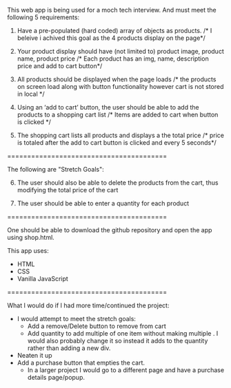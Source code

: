 This web app is being used for a moch tech interview. And must meet the following 5 requirements:

1. Have a pre-populated (hard coded) array of objects as products.
/* I beleive i achived this goal as the 4 products display on the page*/

2. Your product display should have (not limited to) product image,
product name, product price
/* Each product has an img, name, description price and add to cart button*/

3. All products should be displayed when the page loads
/* the products on screen load along with button functionality however cart is not stored in local */

4. Using an ‘add to cart’ button, the user should be able to add the
products to a shopping cart list
/* Items are added to cart when button is clicked */

5. The shopping cart lists all products and displays a the total price
/* price is totaled after the add to cart button is clicked and every 5 seconds*/


========================================

The following are "Stretch Goals":

6. The user should also be able to delete the products from the cart, thus
modifying the total price of the cart


7. The user should be able to enter a quantity for each product


========================================

One should be able to download the github repository and open the app using shop.html.

This app uses:
- HTML
- CSS
- Vanilla JavaScript

========================================

What I would do if I had more time/continued the project:
- I would attempt to meet the stretch goals:
    + Add a remove/Delete button to remove from cart
    + Add quantity to add multiple of one item without making multiple <divs>. I would also probably change it so instead it adds to the quantity rather than adding a new div.
- Neaten it up
- Add a purchase button that empties the cart.
    + In a larger project I would go to a different page and have a purchase details page/popup.
